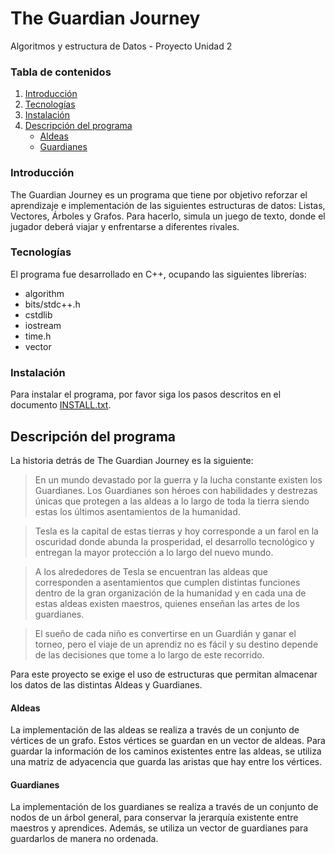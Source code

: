 # The Guardian Journey
Algoritmos y estructura de Datos - Proyecto Unidad 2

### Tabla de contenidos
1. [Introducción](#introducción)
2. [Tecnologías](#tecnologías)
3. [Instalación](#instalación)
4. [Descripción del programa](#descripción-del-programa)
    * [Aldeas](#aldeas)
    * [Guardianes](#guardianes)


### Introducción
The Guardian Journey es un programa que tiene por objetivo reforzar el aprendizaje e implementación de las siguientes estructuras de datos: Listas, Vectores, Árboles y Grafos. Para hacerlo, simula un juego de texto, donde el jugador deberá viajar y enfrentarse a diferentes rivales.

### Tecnologías
El programa fue desarrollado en C++, ocupando las siguientes librerías:
* algorithm
* bits/stdc++.h
* cstdlib
* iostream
* time.h
* vector

### Instalación
Para instalar el programa, por favor siga los pasos descritos en el documento [INSTALL.txt](https://github.com/vis-hoo/The_Guardian_Journey/blob/main/INSTALL.txt).

## Descripción del programa
La historia detrás de The Guardian Journey es la siguiente:
> En un mundo devastado por la guerra y la lucha constante existen los Guardianes. Los Guardianes son héroes con habilidades y destrezas únicas que protegen a las aldeas a lo largo de toda la tierra siendo estas los últimos asentamientos de la humanidad.

> Tesla es la capital de estas tierras y hoy corresponde a un farol en la oscuridad donde abunda la prosperidad, el desarrollo tecnológico y entregan la mayor protección a lo largo del nuevo mundo.

> A los alrededores de Tesla se encuentran las aldeas que corresponden a asentamientos que cumplen distintas funciones dentro de la gran organización de la humanidad y en cada una de estas aldeas existen maestros, quienes enseñan las artes de los guardianes.

> El sueño de cada niño es convertirse en un Guardián y ganar el torneo, pero el viaje de un aprendiz no es fácil y su destino depende de las decisiones que tome a lo largo de este recorrido.

Para este proyecto se exige el uso de estructuras que permitan almacenar los datos de las distintas Aldeas y Guardianes.

#### Aldeas
La implementación de las aldeas se realiza a través de un conjunto de vértices de un grafo. Estos vértices se guardan en un vector de aldeas.
Para guardar la información de los caminos existentes entre las aldeas, se utiliza una matriz de adyacencia que guarda las aristas que hay entre los vértices.

#### Guardianes
La implementación de los guardianes se realiza a través de un conjunto de nodos de un árbol general, para conservar la jerarquía existente entre maestros y aprendices. Además, se utiliza un vector de guardianes para guardarlos de manera no ordenada.